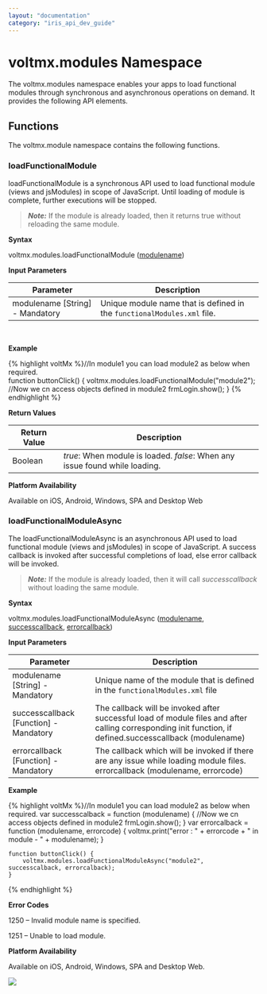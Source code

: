 ```yaml
---
layout: "documentation"
category: "iris_api_dev_guide"
---
```

                            


voltmx.modules Namespace
======================

The voltmx.modules namespace enables your apps to load functional modules through synchronous and asynchronous operations on demand. It provides the following API elements.

Functions
---------

The voltmx.module namespace contains the following functions.

### loadFunctionalModule

loadFunctionalModule is a synchronous API used to load functional module (views and jsModules) in scope of JavaScript. Until loading of module is complete, further executions will be stopped.

> **_Note:_** If the module is already loaded, then it returns true without reloading the same module.

**Syntax**

voltmx.modules.loadFunctionalModule ([modulename](#modulename_))

**Input Parameters**

  
| Parameter | Description |
| --- | --- |
| modulename \[String\] - Mandatory | Unique module name that is defined in the `functionalModules.xml` file. |

 

**Example**

{% highlight voltMx %}//In module1 you can load module2 as below when required.		 
function buttonClick() {
    voltmx.modules.loadFunctionalModule("module2");
    //Now we cn access objects defined in module2
    frmLogin.show();
}
{% endhighlight %}

**Return Values**

| Return Value | Description |
| --- | --- |
| Boolean | _true_: When module is loaded. _false_: When any issue found while loading. |

**Platform Availability**

Available on iOS, Android, Windows, SPA and Desktop Web

### loadFunctionalModuleAsync

The loadFunctionalModuleAsync is an asynchronous API used to load functional module (views and jsModules) in scope of JavaScript. A success callback is invoked after successful completions of load, else error callback will be invoked.

> **_Note:_** If the module is already loaded, then it will call _successcallback_ without loading the same module.

**Syntax**

voltmx.modules.loadFunctionalModuleAsync ([modulename](#modulename_%5BS), [successcallback](#successcallback_), [errorcallback](#errorcallback_))

**Input Parameters**

| Parameter | Description |
| --- | --- |
| modulename \[String\] - Mandatory | Unique name of the module that is defined in the `functionalModules.xml` file |
| successcallback \[Function\] - Mandatory | The callback will be invoked after successful load of module files and after calling corresponding init function, if defined.successcallback (modulename) |
| errorcallback \[Function\] - Mandatory | The callback which will be invoked if there are any issue while loading module files. errorcallback (modulename, errorcode) |

**Example**

{% highlight voltMx %}//In module1 you can load module2 as below when required.	
    var successcalback = function (modulename) {
        //Now we cn access objects defined in module2
        frmLogin.show();
 }
    var errorcalback = function (modulename, errorcode) {
        voltmx.print("error : " + errorcode + " in module - " + modulename);
 }

    function buttonClick() {
        voltmx.modules.loadFunctionalModuleAsync("module2", successcalback, errorcalback);
    }
{% endhighlight %}

**Error Codes**

1250 – Invalid module name is specified.

1251 – Unable to load module.

**Platform Availability**

Available on iOS, Android, Windows, SPA and Desktop Web.

![](resources/prettify/onload.png)
